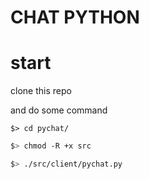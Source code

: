 # CHAT PYTHON 

# start 
clone this repo 


and do some command 
```bach
$> cd pychat/
```
```bash
$> chmod -R +x src
```
```bash
$> ./src/client/pychat.py
```